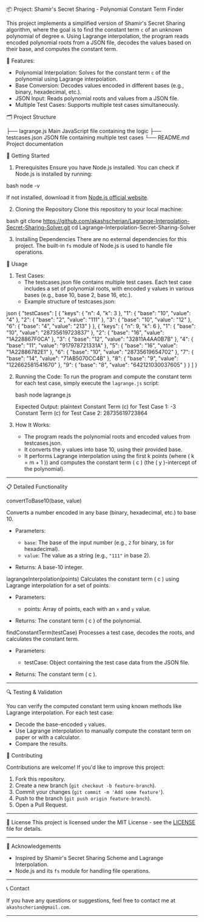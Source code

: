 📦 Project: Shamir's Secret Sharing - Polynomial Constant Term Finder

This project implements a simplified version of Shamir's Secret Sharing algorithm, where the goal is to find the constant term `c` of an unknown polynomial of degree `m`. Using Lagrange interpolation, the program reads encoded polynomial roots from a JSON file, decodes the values based on their base, and computes the constant term.

🔧 Features:
- Polynomial Interpolation: Solves for the constant term `c` of the polynomial using Lagrange interpolation.
- Base Conversion: Decodes values encoded in different bases (e.g., binary, hexadecimal, etc.).
- JSON Input: Reads polynomial roots and values from a JSON file.
- Multiple Test Cases: Supports multiple test cases simultaneously.

 🗂️ Project Structure
 
├── lagrange.js           Main JavaScript file containing the logic
├── testcases.json        JSON file containing multiple test cases
└── README.md             Project documentation


🚀 Getting Started

1. Prerequisites
Ensure you have Node.js installed. You can check if Node.js is installed by running:

bash
node -v


If not installed, download it from [Node.js official website](https://nodejs.org/).

2. Cloning the Repository
Clone this repository to your local machine:

bash
git clone https://github.com/akashscherian/Lagrange-Interpolation-Secret-Sharing-Solver.git
cd Lagrange-Interpolation-Secret-Sharing-Solver


3. Installing Dependencies
There are no external dependencies for this project. The built-in `fs` module of Node.js is used to handle file operations.

 📝 Usage

1. Test Cases: 
   - The testcases.json file contains multiple test cases. Each test case includes a set of polynomial roots, with encoded y values in various bases (e.g., base 10, base 2, base 16, etc.).
   - Example structure of testcases.json:

  json
   {
       "testCases": [
          {
               "keys": {
                   "n": 4,
                   "k": 3
               },
               "1": {
                   "base": "10",
                   "value": "4"
               },
               "2": {
                   "base": "2",
                   "value": "111"
               },
               "3": {
                   "base": "10",
                   "value": "12"
               },
               "6": {
                   "base": "4",
                   "value": "213"
               }
           },
           {
               "keys": {
                   "n": 9,
                   "k": 6
               },
               "1": {
                   "base": "10",
                   "value": "28735619723837"
               },
               "2": {
                   "base": "16",
                   "value": "1A228867F0CA"
               },
               "3": {
                   "base": "12",
                   "value": "32811A4AA0B7B"
               },
               "4": {
                   "base": "11",
                   "value": "917978721331A"
               },
               "5": {
                   "base": "16",
                   "value": "1A22886782E1"
               },
               "6": {
                   "base": "10",
                   "value": "28735619654702"
               },
               "7": {
                   "base": "14",
                   "value": "71AB5070CC4B"
               },
               "8": {
                   "base": "9",
                   "value": "122662581541670"
               },
               "9": {
                   "base": "8",
                   "value": "642121030037605"
               }
           }
       ]
   }
   

2. Running the Code:
   To run the program and compute the constant term for each test case, simply execute the `lagrange.js` script:

   bash
   node lagrange.js
   

   Expected Output:
   plaintext
   Constant Term (c) for Test Case 1: -3
   Constant Term (c) for Test Case 2: 28735619723864
   

3. How It Works:
   - The program reads the polynomial roots and encoded values from testcases.json.
   - It converts the y values into base 10, using their provided base.
   - It performs Lagrange interpolation using the first k points (where \( k = m + 1 \)) and computes the constant term \( c \) (the \( y \)-intercept of the polynomial).

---

 📋 Detailed Functionality


convertToBase10(base, value)

Converts a number encoded in any base (binary, hexadecimal, etc.) to base 10.

- Parameters:
  - `base`: The base of the input number (e.g., `2` for binary, `16` for hexadecimal).
  - `value`: The value as a string (e.g., `"111"` in base 2).
  
- Returns: A base-10 integer.

 lagrangeInterpolation(points)
Calculates the constant term \( c \) using Lagrange interpolation for a set of points.

- Parameters: 
  - points: Array of points, each with an `x` and `y` value.
  
- Returns: The constant term \( c \) of the polynomial.

findConstantTerm(testCase)
Processes a test case, decodes the roots, and calculates the constant term.

- Parameters: 
  - testCase: Object containing the test case data from the JSON file.
  
- Returns: The constant term \( c \).

---

🔍 Testing & Validation

You can verify the computed constant term using known methods like Lagrange interpolation. For each test case:
- Decode the base-encoded `y` values.
- Use Lagrange interpolation to manually compute the constant term on paper or with a calculator.
- Compare the results.

 🤝 Contributing

Contributions are welcome! If you'd like to improve this project:
1. Fork this repository.
2. Create a new branch (`git checkout -b feature-branch`).
3. Commit your changes (`git commit -m 'Add some feature'`).
4. Push to the branch (`git push origin feature-branch`).
5. Open a Pull Request.

---

📄 License
This project is licensed under the MIT License - see the [LICENSE](LICENSE) file for details.

---

 🙌 Acknowledgements

- Inspired by Shamir's Secret Sharing Scheme and Lagrange Interpolation.
- Node.js and its `fs` module for handling file operations.

---

 📞 Contact

If you have any questions or suggestions, feel free to contact me at `akashscherian@gmail.com`.

---
